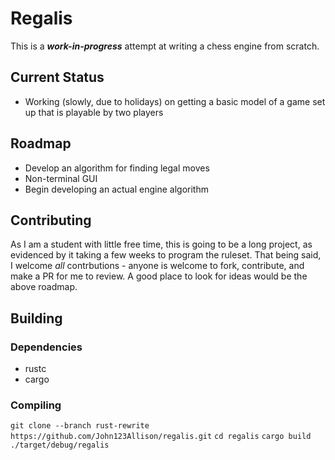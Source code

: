 # Regalis

This is a ***work-in-progress*** attempt at writing a chess engine from scratch.

## Current Status

- Working (slowly, due to holidays) on getting a basic model of a game set up that is playable by two players

## Roadmap
- Develop an algorithm for finding legal moves
- Non-terminal GUI
- Begin developing an actual engine algorithm

## Contributing

As I am a student with little free time, this is going to be a long project, as evidenced by it taking a few weeks to
program the ruleset. That being said, I welcome _all_ contrbutions - anyone is welcome to fork, contribute, and make a
PR for me to review. A good place to look for ideas would be the above roadmap.

## Building

### Dependencies
- rustc
- cargo

### Compiling
`git clone --branch rust-rewrite https://github.com/John123Allison/regalis.git`
`cd regalis`
`cargo build`
`./target/debug/regalis`